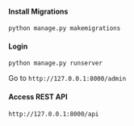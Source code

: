 #### Install Migrations

```shell
python manage.py makemigrations
```

#### Login

```shell
python manage.py runserver
```

Go to `http://127.0.0.1:8000/admin`

#### Access REST API

```shell
http://127.0.0.1:8000/api
```